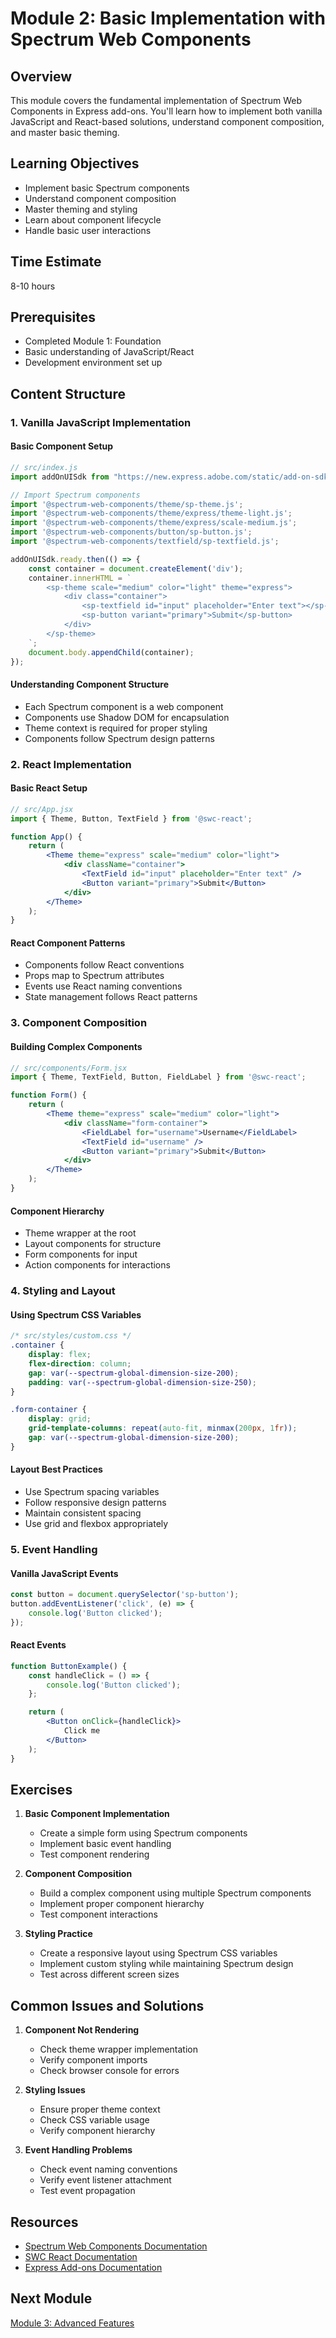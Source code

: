 # Module 2: Basic Implementation with Spectrum Web Components

## Overview
This module covers the fundamental implementation of Spectrum Web Components in Express add-ons. You'll learn how to implement both vanilla JavaScript and React-based solutions, understand component composition, and master basic theming.

## Learning Objectives
- Implement basic Spectrum components
- Understand component composition
- Master theming and styling
- Learn about component lifecycle
- Handle basic user interactions

## Time Estimate
8-10 hours

## Prerequisites
- Completed Module 1: Foundation
- Basic understanding of JavaScript/React
- Development environment set up

## Content Structure

### 1. Vanilla JavaScript Implementation

#### Basic Component Setup
```javascript
// src/index.js
import addOnUISdk from "https://new.express.adobe.com/static/add-on-sdk/sdk.js";

// Import Spectrum components
import '@spectrum-web-components/theme/sp-theme.js';
import '@spectrum-web-components/theme/express/theme-light.js';
import '@spectrum-web-components/theme/express/scale-medium.js';
import '@spectrum-web-components/button/sp-button.js';
import '@spectrum-web-components/textfield/sp-textfield.js';

addOnUISdk.ready.then(() => {
    const container = document.createElement('div');
    container.innerHTML = `
        <sp-theme scale="medium" color="light" theme="express">
            <div class="container">
                <sp-textfield id="input" placeholder="Enter text"></sp-textfield>
                <sp-button variant="primary">Submit</sp-button>
            </div>
        </sp-theme>
    `;
    document.body.appendChild(container);
});
```

#### Understanding Component Structure
- Each Spectrum component is a web component
- Components use Shadow DOM for encapsulation
- Theme context is required for proper styling
- Components follow Spectrum design patterns

### 2. React Implementation

#### Basic React Setup
```jsx
// src/App.jsx
import { Theme, Button, TextField } from '@swc-react';

function App() {
    return (
        <Theme theme="express" scale="medium" color="light">
            <div className="container">
                <TextField id="input" placeholder="Enter text" />
                <Button variant="primary">Submit</Button>
            </div>
        </Theme>
    );
}
```

#### React Component Patterns
- Components follow React conventions
- Props map to Spectrum attributes
- Events use React naming conventions
- State management follows React patterns

### 3. Component Composition

#### Building Complex Components
```jsx
// src/components/Form.jsx
import { Theme, TextField, Button, FieldLabel } from '@swc-react';

function Form() {
    return (
        <Theme theme="express" scale="medium" color="light">
            <div className="form-container">
                <FieldLabel for="username">Username</FieldLabel>
                <TextField id="username" />
                <Button variant="primary">Submit</Button>
            </div>
        </Theme>
    );
}
```

#### Component Hierarchy
- Theme wrapper at the root
- Layout components for structure
- Form components for input
- Action components for interactions

### 4. Styling and Layout

#### Using Spectrum CSS Variables
```css
/* src/styles/custom.css */
.container {
    display: flex;
    flex-direction: column;
    gap: var(--spectrum-global-dimension-size-200);
    padding: var(--spectrum-global-dimension-size-250);
}

.form-container {
    display: grid;
    grid-template-columns: repeat(auto-fit, minmax(200px, 1fr));
    gap: var(--spectrum-global-dimension-size-200);
}
```

#### Layout Best Practices
- Use Spectrum spacing variables
- Follow responsive design patterns
- Maintain consistent spacing
- Use grid and flexbox appropriately

### 5. Event Handling

#### Vanilla JavaScript Events
```javascript
const button = document.querySelector('sp-button');
button.addEventListener('click', (e) => {
    console.log('Button clicked');
});
```

#### React Events
```jsx
function ButtonExample() {
    const handleClick = () => {
        console.log('Button clicked');
    };

    return (
        <Button onClick={handleClick}>
            Click me
        </Button>
    );
}
```

## Exercises

1. **Basic Component Implementation**
   - Create a simple form using Spectrum components
   - Implement basic event handling
   - Test component rendering

2. **Component Composition**
   - Build a complex component using multiple Spectrum components
   - Implement proper component hierarchy
   - Test component interactions

3. **Styling Practice**
   - Create a responsive layout using Spectrum CSS variables
   - Implement custom styling while maintaining Spectrum design
   - Test across different screen sizes

## Common Issues and Solutions

1. **Component Not Rendering**
   - Check theme wrapper implementation
   - Verify component imports
   - Check browser console for errors

2. **Styling Issues**
   - Ensure proper theme context
   - Check CSS variable usage
   - Verify component hierarchy

3. **Event Handling Problems**
   - Check event naming conventions
   - Verify event listener attachment
   - Test event propagation

## Resources
- [Spectrum Web Components Documentation](https://opensource.adobe.com/spectrum-web-components/)
- [SWC React Documentation](https://opensource.adobe.com/spectrum-web-components/using-swc-react/)
- [Express Add-ons Documentation](https://developer.adobe.com/express/add-ons/docs/)

## Next Module
[Module 3: Advanced Features](../03-advanced-features/index.md)